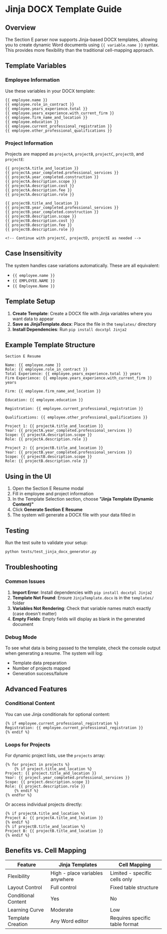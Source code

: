 # Jinja DOCX Template Guide

## Overview

The Section E parser now supports Jinja-based DOCX templates, allowing you to create dynamic Word documents using `{{ variable.name }}` syntax. This provides more flexibility than the traditional cell-mapping approach.

## Template Variables

### Employee Information

Use these variables in your DOCX template:

```jinja
{{ employee.name }}
{{ employee.role_in_contract }}
{{ employee.years_experience.total }}
{{ employee.years_experience.with_current_firm }}
{{ employee.firm_name_and_location }}
{{ employee.education }}
{{ employee.current_professional_registration }}
{{ employee.other_professional_qualifications }}
```

### Project Information

Projects are mapped as `projectA`, `projectB`, `projectC`, `projectD`, and `projectE`:

```jinja
{{ projectA.title_and_location }}
{{ projectA.year_completed.professional_services }}
{{ projectA.year_completed.construction }}
{{ projectA.description.scope }}
{{ projectA.description.cost }}
{{ projectA.description.fee }}
{{ projectA.description.role }}

{{ projectB.title_and_location }}
{{ projectB.year_completed.professional_services }}
{{ projectB.year_completed.construction }}
{{ projectB.description.scope }}
{{ projectB.description.cost }}
{{ projectB.description.fee }}
{{ projectB.description.role }}

<!-- Continue with projectC, projectD, projectE as needed -->
```

## Case Insensitivity

The system handles case variations automatically. These are all equivalent:

- `{{ employee.name }}`
- `{{ EMPLOYEE.NAME }}`
- `{{ Employee.Name }}`

## Template Setup

1. **Create Template**: Create a DOCX file with Jinja variables where you want data to appear
2. **Save as JinjaTemplate.docx**: Place the file in the `templates/` directory
3. **Install Dependencies**: Run `pip install docxtpl Jinja2`

## Example Template Structure

```
Section E Resume

Name: {{ employee.name }}
Role: {{ employee.role_in_contract }}
Total Experience: {{ employee.years_experience.total }} years
Firm Experience: {{ employee.years_experience.with_current_firm }} years

Firm: {{ employee.firm_name_and_location }}

Education: {{ employee.education }}

Registration: {{ employee.current_professional_registration }}

Qualifications: {{ employee.other_professional_qualifications }}

Project 1: {{ projectA.title_and_location }}
Year: {{ projectA.year_completed.professional_services }}
Scope: {{ projectA.description.scope }}
Role: {{ projectA.description.role }}

Project 2: {{ projectB.title_and_location }}
Year: {{ projectB.year_completed.professional_services }}
Scope: {{ projectB.description.scope }}
Role: {{ projectB.description.role }}
```

## Using in the UI

1. Open the Section E Resume modal
2. Fill in employee and project information
3. In the Template Selection section, choose **"Jinja Template (Dynamic Content)"**
4. Click **Generate Section E Resume**
5. The system will generate a DOCX file with your data filled in

## Testing

Run the test suite to validate your setup:

```bash
python tests/test_jinja_docx_generator.py
```

## Troubleshooting

### Common Issues

1. **Import Error**: Install dependencies with `pip install docxtpl Jinja2`
2. **Template Not Found**: Ensure `JinjaTemplate.docx` is in the `templates/` folder
3. **Variables Not Rendering**: Check that variable names match exactly (case doesn't matter)
4. **Empty Fields**: Empty fields will display as blank in the generated document

### Debug Mode

To see what data is being passed to the template, check the console output when generating a resume. The system will log:

- Template data preparation
- Number of projects mapped
- Generation success/failure

## Advanced Features

### Conditional Content

You can use Jinja conditionals for optional content:

```jinja
{% if employee.current_professional_registration %}
Registration: {{ employee.current_professional_registration }}
{% endif %}
```

### Loops for Projects

For dynamic project lists, use the `projects` array:

```jinja
{% for project in projects %}
    {% if project.title_and_location %}
Project: {{ project.title_and_location }}
Year: {{ project.year_completed.professional_services }}
Scope: {{ project.description.scope }}
Role: {{ project.description.role }}
    {% endif %}
{% endfor %}
```

Or access individual projects directly:

```jinja
{% if projectA.title_and_location %}
Project A: {{ projectA.title_and_location }}
{% endif %}
{% if projectB.title_and_location %}
Project B: {{ projectB.title_and_location }}
{% endif %}
```

## Benefits vs. Cell Mapping

| Feature | Jinja Templates | Cell Mapping |
|---------|----------------|--------------|
| Flexibility | High - place variables anywhere | Limited - specific cells only |
| Layout Control | Full control | Fixed table structure |
| Conditional Content | Yes | No |
| Learning Curve | Moderate | Low |
| Template Creation | Any Word editor | Requires specific table format | 